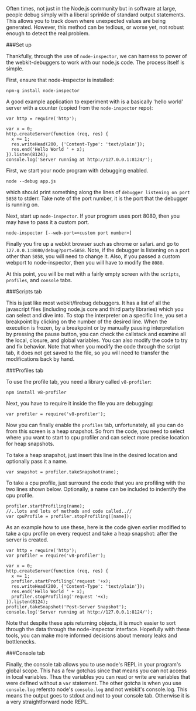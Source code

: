 Often times, not just in the Node.js community but in software at large, people debug simply with a liberal sprinkle of standard output statements. This allows you to track down where unexpected values are being generated. However, this method can be tedious, or worse yet, not robust enough to detect the real problem.


###Set up

Thankfully, through the use of `node-inspector`, we can harness to power of the webkit-debuggers to work with our node.js code. The process itself is simple.

First, ensure that node-inspector is installed:

    npm-g install node-inspector

A good example application to experiment with is a basically 'hello world' server with a counter (copied from the `node-inspector` repo):

    var http = require('http');

    var x = 0;
    http.createServer(function (req, res) {
      x += 1;
      res.writeHead(200, {'Content-Type': 'text/plain'});
      res.end('Hello World ' + x);
    }).listen(8124);
    console.log('Server running at http://127.0.0.1:8124/');

First, we start your node program with debugging enabled.

    node --debug app.js

which should print something along the lines of `debugger listening on port 5858` to stderr. Take note of the port number, it is the port that the debugger is running on.

Next, start up `node-inspector`. If your program uses port 8080, then you may have to pass it a custom port.

    node-inspector [--web-port=<custom port number>]

Finally you fire up a webkit browser such as chrome or safari. and go to `127.0.0.1:8080/debug?port=5858`. Note, if the debugger is listening on a port other than `5858`, you will need to change it. Also, if you passed a custom webport to node-inspector, then you will have to modify the `8080`.

At this point, you will be met with a fairly empty screen with the `scripts`, `profiles`, and `console` tabs.

###Scripts tab

This is just like most webkit/firebug debuggers. It has a list of all the javascript files (including node.js core and third party libraries) which you can select and dive into. To stop the interpreter on a specific line, you set a breakpoint by clicking on the number of the desired line. When the execution is frozen, by a breakpoint or by manually pausing interpretation by pressing the pause button, you can check the callstack and examine all the local, closure, and global variables. You can also modify the code to try and fix behavior. Note that when you modify the code through the script tab, it does not get saved to the file, so you will need to transfer the modifications back by hand.

###Profiles tab

To use the profile tab, you need a library called `v8-profiler`:

    npm install v8-profiler

Next, you have to require it inside the file you are debugging:

    var profiler = require('v8-profiler');

Now you can finally enable the `profiles` tab, unfortunately, all you can do from this screen is a heap snapshot. So from the code, you need to select where you want to start to cpu profiler and can select more precise location for heap snapshots.

To take a heap snapshot, just insert this line in the desired location and optionally pass it a name.

    var snapshot = profiler.takeSnapshot(name);

To take a cpu profile, just surround the code that you are profiling with the two lines shown below.  Optionally, a name can be included to indentify the cpu profile.

    profiler.startProfiling(name);
    //..lots and lots of methods and code called..//
    var cpuProfile = profiler.stopProfiling([name]);

As an example how to use these, here is the code given earlier modified to take a cpu profile on every request and take a heap snapshot: after the server is created.

    var http = require('http');
    var profiler = require('v8-profiler');

    var x = 0;
    http.createServer(function (req, res) {
      x += 1;
      profiler.startProfiling('request '+x);
      res.writeHead(200, {'Content-Type': 'text/plain'});
      res.end('Hello World ' + x);
      profiler.stopProfiling('request '+x);
    }).listen(8124);
    profiler.takeSnapshot('Post-Server Snapshot');
    console.log('Server running at http://127.0.0.1:8124/');

Note that despite these apis returning objects, it is much easier to sort through the data through the node-inspector interface. Hopefully with these tools, you can make more informed decisions about memory leaks and bottlenecks.

###Console tab

Finally, the console tab allows you to use node's REPL in your program's global scope. This has a few gotchas since that means you can not access in local variables. Thus the variables you can read or write are variables that were defined without a `var` statement. The other gotcha is when you use `console.log` refersto node's `console.log` and not webkit's console.log. This means the output goes to stdout and not to your console tab. Otherwise it is a very straightforward node REPL.
